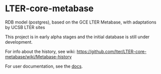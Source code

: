 # LTER-core-metabase
RDB model (postgres), based on the GCE LTER Metabase, with adaptations by UCSB LTER sites

This project is in early alpha stages and the initial database is still under development.

For info about the history, see wiki:
https://github.com/lter/LTER-core-metabase/wiki/Metabase-history

For user documentation, see the [docs](https://lter.github.io/LTER-core-metabase/).